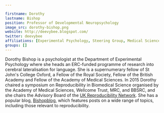 ```yaml
---

firstname: Dorothy
lastname: Bishop
position: Professor of Developmental Neuropsychology
image_src: dorothy-bishop.png
website: http://deevybee.blogspot.com/
twitter: deevybee
affiliations: [Experimental Psychology, Steering Group, Medical Sciences Division]
groups: []
---
```


Dorothy Bishop is a psychologist at the Department of Experimental Psychology where she heads an ERC-funded programme of research into cerebral lateralisation for language. She is a supernumerary fellow of St John's College Oxford, a Fellow of the Royal Society, Fellow of the British Academy and Fellow of the Academy of Medical Sciences.  In 2015 Dorothy chaired a symposium on Reproducibility in Biomedical Science organised by the Academy of Medical Sciences, Wellcome Trust, MRC, and BBSRC, and she chairs the Advisory Board of the  [UK Reproducibility Network](http://www.ukrn.org/). She has a popular blog, [Bishopblog](http://deevybee.blogspot.com/), which features posts on a wide range of topics, including those relevant to reproducibility.  
